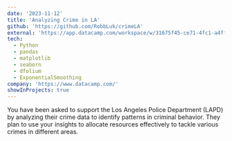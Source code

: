```yaml
---
date: '2023-11-12'
title: 'Analyzing Crime in LA'
github: 'https://github.com/RobbLuk/crimeLA'
external: 'https://app.datacamp.com/workspace/w/31675f45-ce71-4fc1-a4ff-6628895b0a41/edit'
tech:
  - Python
  - pandas
  - matplotlib
  - seaborn
  - dfolium
  - ExponentialSmoothing
company: 'https://www.datacamp.com/'
showInProjects: true
---
```


You have been asked to support the Los Angeles Police Department (LAPD) by analyzing their crime data to identify patterns in criminal behavior. They plan to use your insights to allocate resources effectively to tackle various crimes in different areas.
